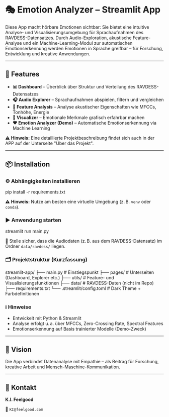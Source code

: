 # 🎭 Emotion Analyzer – Streamlit App

Diese App macht hörbare Emotionen sichtbar: Sie bietet eine intuitive Analyse- und Visualisierungsumgebung für Sprachaufnahmen des RAVDESS-Datensatzes. Durch Audio-Exploration, akustische Feature-Analyse und ein Machine-Learning-Modul zur automatischen Emotionserkennung werden Emotionen in Sprache greifbar – für Forschung, Entwicklung und kreative Anwendungen.

---

## 🚀 Features

- **📊 Dashboard** – Überblick über Struktur und Verteilung des RAVDESS-Datensatzes
- **🎧 Audio Explorer** – Sprachaufnahmen abspielen, filtern und vergleichen
- **🔎 Feature Analysis** – Analyse akustischer Eigenschaften wie MFCCs, Tonhöhe, Energie
- **🎨 Visualizer** – Emotionale Merkmale grafisch erfahrbar machen
- **❤️ Emotion Analyzer (Demo)** – Automatische Emotionserkennung via Machine Learning

⚠️ **Hinweis:** Eine detaillierte Projektbeschreibung findet sich auch in der APP auf der Unterseite "Über das Projekt".

---

## 📦 Installation

### ⚙️ Abhängigkeiten installieren

pip install -r requirements.txt

⚠️ **Hinweis:** Nutze am besten eine virtuelle Umgebung (z. B. `venv` oder `conda`).

### ▶️ Anwendung starten

streamlit run main.py

📁 Stelle sicher, dass die Audiodaten (z. B. aus dem RAVDESS-Datensatz) im Ordner `data/ravdess/` liegen.

### 🗂️ Projektstruktur (Kurzfassung)

streamlit-app/
├── main.py                   	# Einstiegspunkt
├── pages/                   		# Unterseiten (Dashboard, Explorer etc.)
├── utils/                   		# Feature- und Visualisierungsfunktionen
├── data/                    		# RAVDESS-Daten (nicht im Repo)
├── requirements.txt
└── .streamlit/config.toml   	# Dark Theme + Farbdefinitionen

### ℹ️ Hinweise

* Entwickelt mit Python & Streamlit
* Analyse erfolgt u. a. über MFCCs, Zero-Crossing Rate, Spectral Features
* Emotionserkennung auf Basis trainierter Modelle (Demo-Zweck)

---

## 🧠 Vision

Die App verbindet Datenanalyse mit Empathie – als Beitrag für Forschung, kreative Arbeit und Mensch-Maschine-Kommunikation.

---

## 📧 Kontakt

**K.I. Feelgood**

💌 `KI@feelgood.com`
